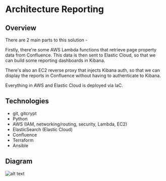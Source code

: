 # Architecture Reporting

## Overview

There are 2 main parts to this solution -

Firstly, there're some AWS Lambda functions that retrieve page property data from Confluence. This data is then sent to Elastic Cloud, so that we can build some reporting dashboards in Kibana.

There's also an EC2 reverse proxy that injects Kibana auth, so that we can display the reports in Confluence without having to authenticate to Kibana.

Everything in AWS and Elastic Cloud is deployed via IaC.

## Technologies

- git, gitcrypt
- Python
- AWS (IAM, networking/routing, security, Lambda, EC2)
- ElasticSearch (Elastic Cloud)
- Confluence
- Terraform
- Ansible

## Diagram

![alt text](https://github.com/yesmarket/architecture-reporting/assets/10783372/50c32538-4f79-4719-9bff-1e693ccaa01e)
